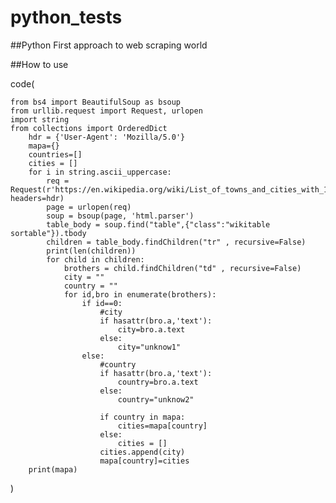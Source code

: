 # python_tests
##Python
First approach to web scraping world

##How to use 

code(
    
    from bs4 import BeautifulSoup as bsoup
    from urllib.request import Request, urlopen
    import string
    from collections import OrderedDict
        hdr = {'User-Agent': 'Mozilla/5.0'}
        mapa={}
        countries=[]
        cities = []
        for i in string.ascii_uppercase:
            req = Request(r'https://en.wikipedia.org/wiki/List_of_towns_and_cities_with_100,000_or_more_inhabitants/cityname:_'+i, headers=hdr)
            page = urlopen(req)
            soup = bsoup(page, 'html.parser')
            table_body = soup.find("table",{"class":"wikitable sortable"}).tbody
            children = table_body.findChildren("tr" , recursive=False)
            print(len(children))
            for child in children:
                brothers = child.findChildren("td" , recursive=False)
                city = ""
                country = ""
                for id,bro in enumerate(brothers):
                    if id==0:
                        #city
                        if hasattr(bro.a,'text'):
                            city=bro.a.text
                        else:
                            city="unknow1"
                    else:
                        #country
                        if hasattr(bro.a,'text'):
                            country=bro.a.text
                        else:
                            country="unknow2"

                        if country in mapa:
                            cities=mapa[country]
                        else:
                            cities = []
                        cities.append(city)
                        mapa[country]=cities
        print(mapa)
)
